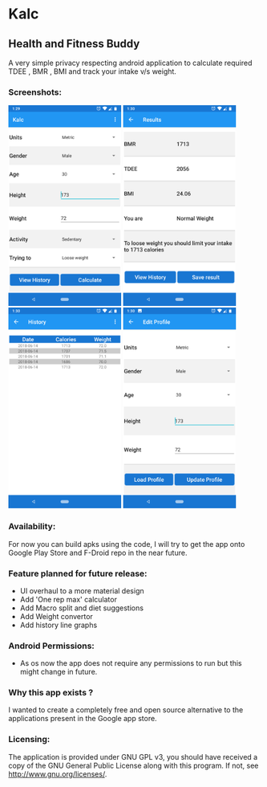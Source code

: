 # Kalc
## Health and Fitness Buddy
A very simple privacy respecting android application to calculate required TDEE , BMR , BMI and track your intake v/s weight.


### Screenshots:
<div class="row">
  <div class="column">
<img src="./Screenshots/Main_screen.png" height=400 title="Main Screen"/>
<img src="./Screenshots/Results_screen.png" height=400 title="Results Screen"/>
<img src="./Screenshots/History_screen.png" height=400 title="History Screen"/>
<img src="./Screenshots/Profile_screen.png" height=400 title="Profile Screen"/>
 </div>
</div>

### Availability:
For now you can build apks using the code, I will try to get the app onto Google Play Store and F-Droid repo in the near future.

### Feature planned for future release:
* UI overhaul to a more material design
* Add 'One rep max' calculator
* Add Macro split and diet suggestions
* Add Weight convertor
* Add history line graphs

### Android Permissions:
* As os now the app does not require any permissions to run but this might change in future.

### Why this app exists ?
I wanted to create a completely free and open source alternative to the applications present in the Google app store. 

### Licensing:
The application is provided under GNU GPL v3, you should have received a copy of the GNU General Public License along with this program. If not, see http://www.gnu.org/licenses/.